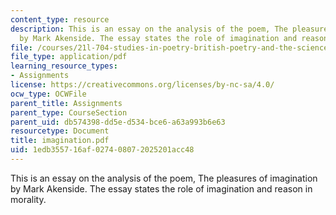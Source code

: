 ```yaml
---
content_type: resource
description: This is an essay on the analysis of the poem, The pleasures of imagination
  by Mark Akenside. The essay states the role of imagination and reason in morality.
file: /courses/21l-704-studies-in-poetry-british-poetry-and-the-sciences-of-the-mind-fall-2004/1edb355716af027408072025201acc48_imagination.pdf
file_type: application/pdf
learning_resource_types:
- Assignments
license: https://creativecommons.org/licenses/by-nc-sa/4.0/
ocw_type: OCWFile
parent_title: Assignments
parent_type: CourseSection
parent_uid: db574398-dd5e-d534-bce6-a63a993b6e63
resourcetype: Document
title: imagination.pdf
uid: 1edb3557-16af-0274-0807-2025201acc48
---
```

This is an essay on the analysis of the poem, The pleasures of imagination by Mark Akenside. The essay states the role of imagination and reason in morality.